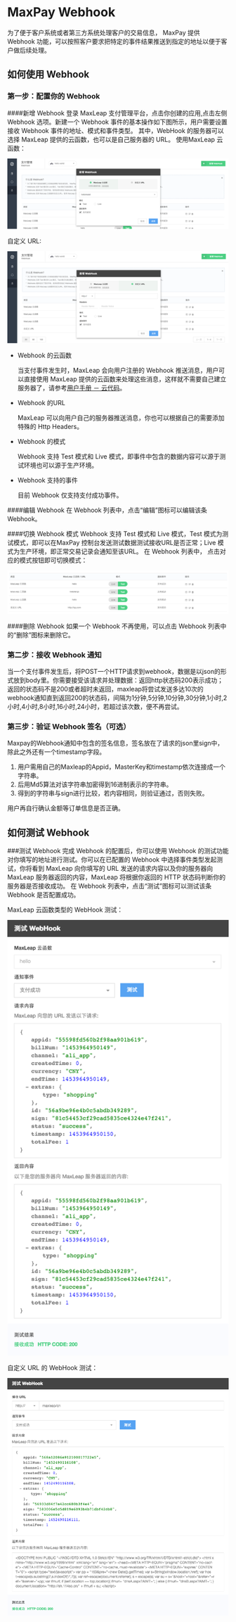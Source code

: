 # MaxPay Webhook
   为了便于客户系统或者第三方系统处理客户的交易信息， MaxPay 提供 Webhook 功能，可以按照客户要求把特定的事件结果推送到指定的地址以便于客户做后续处理。
 
## 如何使用 Webhook

### 第一步：配置你的 Webhook

####新增 Webhook
登录 MaxLeap 支付管理平台，点击你创建的应用,点击左侧 Webhook 选项。新建一个 Webhook 事件的基本操作如下图所示，用户需要设置接收 Webhook 事件的地址、模式和事件类型。
其中，WebHook 的服务器可以选择 MaxLeap 提供的云函数，也可以是自己服务器的 URL。
使用MaxLeap 云函数：

![pay_addwebhook.png](../../../images/pay_addwebhook.png)

自定义 URL:

![pay_addwebhook_url.png](../../../images/pay_addwebhook_url.png)

* Webhook 的云函数

	当支付事件发生时，MaxLeap 会向用户注册的 Webhook 推送消息，用户可以直接使用 MaxLeap 提供的云函数来处理这些消息，这样就不需要自己建立服务器了，请参考[用户手册 － 云代码](ML_DOCS_LINK_PLACEHOLDER_USERMANUAL#CLOUD_CODE_ZH)。 
	
* Webhook 的URL

	MaxLeap 可以向用户自己的服务器推送消息，你也可以根据自己的需要添加特殊的 Http Headers。

* Webhook 的模式

    Webhook 支持 Test 模式和 Live 模式，即事件中包含的数据内容可以源于测试环境也可以源于生产环境。
    
* Webhook 支持的事件

	目前 Webhook 仅支持支付成功事件。

####编辑 Webhook
在 Webhook 列表中，点击“编辑”图标可以编辑该条 Webhook。

####切换 Webhook 模式
Webhook 支持 Test 模式和 Live 模式，Test 模式为测试模式，即可以在MaxPay 控制台发送测试数据测试接收URL是否正常；Live 模式为生产环境，即正常交易记录会通知至该URL。
在 Webhook 列表中， 点击对应的模式按钮即可切换模式：

![pay_changewebhookmode.png](../../../images/pay_changewebhookmode.png)

####删除 Webhook
如果一个 Webhook 不再使用，可以点击 Webhook 列表中的“删除”图标来删除它。

### 第二步：接收 Webhook 通知
当一个支付事件发生后，将POST一个HTTP请求到webhook，数据是以json的形式放到body里。你需要接受该请求并处理数据：返回http状态码200表示成功；返回的状态码不是200或者超时未返回，maxleap将尝试发送多达10次的webhook通知直到返回200的状态码，间隔为1分钟,5分钟,10分钟,30分钟,1小时,2小时,4小时,8小时,16小时,24小时，若超过该次数，便不再尝试。
### 第三步：验证 Webhook 签名（可选）
Maxpay的Webhook通知中包含的签名信息，签名放在了请求的json里sign中，除此之外还有一个timestamp字段。

1. 用户需用自己的Maxleap的Appid，MasterKey和timestamp依次连接成一个字符串。
2. 后用Md5算法对该字符串加密得到16进制表示的字符串。
3. 得到的字符串与sign进行比较，若内容相同，则验证通过，否则失败。

用户再自行确认金额等订单信息是否正确。

## 如何测试 Webhook
###测试 Webhook
完成 Webhook 的配置后，你可以使用 Webhook 的测试功能对你填写的地址进行测试。你可以在已配置的 Webhook 中选择事件类型发起测试，你将看到 MaxLeap 向你填写的 URL 发送的请求内容以及你的服务器向 MaxLeap 服务器返回的内容，MaxLeap 将根据你返回的 HTTP 状态码判断你的服务器是否接收成功。
在 Webhook 列表中，点击“测试”图标可以测试该条 Webhook 是否配置成功。

MaxLeap 云函数类型的 WebHook 测试：

![pay_testwebhook_cloudfunction.png](../../../images/pay_testwebhook_cloudfunction.png)

自定义 URL 的 WebHook 测试：

![pay_testwebhook.png](../../../images/pay_testwebhook.png)





